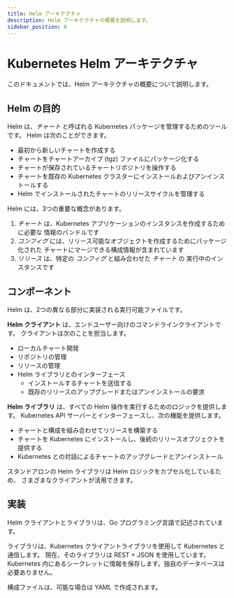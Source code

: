 ```yaml
---
title: Helm アーキテクチャ
description: Helm アーキテクチャの概要を説明します。
sidebar_position: 8
---
```


# Kubernetes Helm アーキテクチャ

このドキュメントでは、Helm アーキテクチャの概要について説明します。

## Helm の目的

Helm は、_チャート_ と呼ばれる Kubernetes パッケージを管理するためのツールです。
Helm は次のことができます。

- 最初から新しいチャートを作成する
- チャートをチャートアーカイブ (tgz) ファイルにパッケージ化する
- チャートが保存されているチャートリポジトリを操作する
- チャートを既存の Kubernetes クラスターにインストールおよびアンインストールする
- Helm でインストールされたチャートのリリースサイクルを管理する

Helm には、3つの重要な概念があります。

1. _チャート_ は、Kubernetes アプリケーションのインスタンスを作成するために必要な
情報のバンドルです
2. _コンフィグ_ には、リリース可能なオブジェクトを作成するためにパッケージ化された
   チャートにマージできる構成情報が含まれています
3. _リリース_ は、特定の _コンフィグ_ と組み合わせた _チャート_ の
   実行中のインスタンスです

## コンポーネント

Helm は、2つの異なる部分に実装される実行可能ファイルです。

**Helm クライアント** は、エンドユーザー向けのコマンドラインクライアントです。
クライアントは次のことを担当します。

- ローカルチャート開発
- リポジトリの管理
- リリースの管理
- Helm ライブラリとのインターフェース
  - インストールするチャートを送信する
  - 既存のリリースのアップグレードまたはアンインストールの要求

**Helm ライブラリ** は、すべての Helm 操作を実行するためのロジックを提供します。
Kubernetes API サーバーとインターフェースし、次の機能を提供します。

- チャートと構成を組み合わせてリリースを構築する
- チャートを Kubernetes にインストールし、後続のリリースオブジェクトを提供する
- Kubernetes との対話によるチャートのアップグレードとアンインストール

スタンドアロンの Helm ライブラリは Helm ロジックをカプセル化しているため、
さまざまなクライアントが活用できます。

## 実装

Helm クライアントとライブラリは、Go プログラミング言語で記述されています。

ライブラリは、Kubernetes クライアントライブラリを使用して Kubernetes と通信します。
現在、そのライブラリは REST + JSON を使用しています。
Kubernetes 内にあるシークレットに情報を保存します。独自のデータベースは必要ありません。

構成ファイルは、可能な場合は YAML で作成されます。
